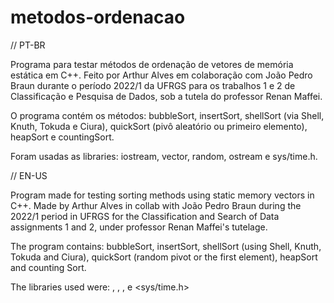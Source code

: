 # metodos-ordenacao
// PT-BR

Programa para testar métodos de ordenação de vetores de memória estática em C++.
Feito por Arthur Alves em colaboração com João Pedro Braun durante o período 2022/1 da UFRGS para os trabalhos 1 e 2 de Classificação e Pesquisa de Dados, sob a tutela do professor Renan Maffei.

O programa contém os métodos: bubbleSort, insertSort, shellSort (via Shell, Knuth, Tokuda e Ciura), quickSort (pivô aleatório ou primeiro elemento), heapSort e countingSort.

Foram usadas as libraries: iostream, vector, random, ostream e sys/time.h.

// EN-US

Program made for testing sorting methods using static memory vectors in C++.
Made by Arthur Alves in collab with João Pedro Braun during the 2022/1 period in UFRGS for the Classification and Search of Data assignments 1 and 2, under professor Renan Maffei's tutelage.

The program contains: bubbleSort, insertSort, shellSort (using Shell, Knuth, Tokuda and Ciura), quickSort (random pivot or the first element), heapSort and counting Sort.

The libraries used were: <iostream> , <vector> , <random> , <ostream> e <sys/time.h>

